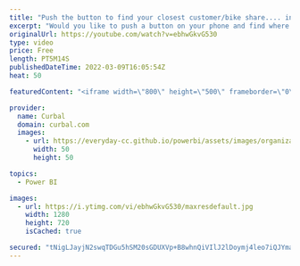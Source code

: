 ```yaml
---
title: "Push the button to find your closest customer/bike share.... in Power BI"
excerpt: "Would you like to push a button on your phone and find where your closest customer/supplier/bike is?  Let me show you how here!  Previous video to find closest point: https://youtu.be/5nkPRsD-olM  Here you can download the pbix file number 71 at : https://curbal.com/donwload-center  SUBSCRIBE to learn"
originalUrl: https://youtube.com/watch?v=ebhwGkvG530
type: video
price: Free
length: PT5M14S
publishedDateTime: 2022-03-09T16:05:54Z
heat: 50

featuredContent: "<iframe width=\"800\" height=\"500\" frameborder=\"0\" src=\"https://www.youtube.com/embed/ebhwGkvG530\" allow=\"accelerometer; autoplay; encrypted-media; gyroscope; picture-in-picture\" allowfullscreen></iframe>"

provider:
  name: Curbal
  domain: curbal.com
  images:
    - url: https://everyday-cc.github.io/powerbi/assets/images/organizations/curbal.com-50x50.jpg
      width: 50
      height: 50

topics:
  - Power BI

images:
  - url: https://i.ytimg.com/vi/ebhwGkvG530/maxresdefault.jpg
    width: 1280
    height: 720
    isCached: true

secured: "tNigLJayjN2swqTDGu5hSM20sGDUXVp+B8whnQiVIlJ2lDoymj4leo7iQJYmaJUUCbAmoOi+LMLygEC+fGq3mKx+s/iz6DRTsbjaka1FoRHclhI3cVTFoAb6OBhNJvb7AyhqlaJzr/NYMLm0cYVBHOfFcjxJPdq2nWexkXvLPKQu+tU1fX67E6sbn178r2a+4tWLRALvlwYWCBawSm9RKg0acAyJoIV30YP8BtdaKhLOOFNc2iV7YCP5n3v4+dzBm7wGzzTyd6V3++3NUnz9yTDp5+nyA9jEKr3Ppwi0D3HnSGhzLwRHtRHaNze/iidilKhU4rnz1jI9eT+PpKVCmhEpbkEJSAM2B/ZrsJARPiWNlL0BO4x8lZ0Kqyn6ljMC4G9PloM7Bsh8wzEcWfMIx5lpk5DeUqE5OTGp/P47UsI=;bKYdCel9QxxZ3Yv7yN2cwg=="
---
```



